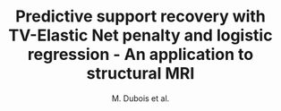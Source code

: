 ---
cat: gaia
subcat: signature
bestof: false
author: M. Dubois et al.
title: Predictive support recovery with TV-Elastic Net penalty and logistic regression - An application to structural MRI
year: 2014
type: inproceedings
doi: 10.1109/PRNI.2014.6858517
---